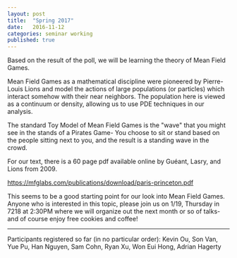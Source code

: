 ```yaml
---
layout: post
title:  "Spring 2017"
date:   2016-11-12
categories: seminar working
published: true
---
```

Based on the result of the poll, we will be learning the theory of Mean Field Games.

Mean Field Games as a mathematical discipline were pioneered by Pierre-Louis Lions and model the actions of large populations (or particles) which interact somehow with their near neighbors. The population here is viewed as a continuum or density, allowing us to use PDE techniques in our analysis.

The standard Toy Model of Mean Field Games is the "wave" that you might see in the stands of a Pirates Game- You choose to sit or stand based on the people sitting next to you, and the result is a standing wave in the crowd.

For our text, there is a 60 page pdf available online by Guéant, Lasry, and Lions from 2009.

<https://mfglabs.com/publications/download/paris-princeton.pdf>

This seems to be a good starting point for our look into Mean Field Games. Anyone who is interested in this topic, please join us on 1/19, Thursday in 7218 at 2:30PM where we will organize out the next month or so of talks- and of course enjoy free cookies and coffee!

---

Participants registered so far (in no particular order): Kevin Ou, Son Van, Yue Pu, Han Nguyen, Sam Cohn, Ryan Xu, Won Eui Hong, Adrian Hagerty
